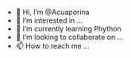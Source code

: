 - 👋 Hi, I’m @Acuaporina
- 👀 I’m interested in ...
- 🌱 I’m currently learning Phython
- 💞️ I’m looking to collaborate on ...
- 📫 How to reach me ...

<!---
Acuaporina/Acuaporina is a ✨ special ✨ repository because its `README.md` (this file) appears on your GitHub profile.
You can click the Preview link to take a look at your changes.
--->
